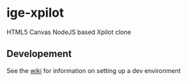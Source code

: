 ige-xpilot
==========

HTML5 Canvas NodeJS based Xpilot clone

## Developement

See the [wiki](https://github.com/nova706/ige-xpilot/wiki) for information on setting up a dev environment
